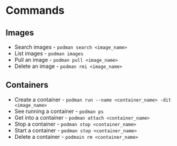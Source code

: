 # Commands

## Images

- Search images - `podman search <image_name>`
- List images - `podman images`
- Pull an image - `podman pull <image_name>`
- Delete an image - `podman rmi <image_name>`

## Containers

- Create a container - `podman run --name <container_name> -dit <image_name>`
- See running a container - `podman ps`
- Get into a container - `podman attach <container_name>`
- Stop a container - `podman stop <container_name>`
- Start a container - `podman stop <container_name>`
- Delete a container - `podmain rm <container_name>`